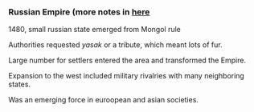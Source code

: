 ###  Russian Empire (more notes in [here](obsidian://open?vault=APWH&file=unit3%2FUnit%203.1%20Empires%20Expand)
1480, small russian state emerged from Mongol rule

Authorities requested *yasak* or a tribute, which meant lots of fur.

Large number for settlers entered the area and transformed the Empire.

Expansion to the west included military rivalries with many neighboring states.

Was an emerging force in euroopean and asian societies.


